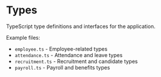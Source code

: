 # Types

TypeScript type definitions and interfaces for the application.

Example files:

- `employee.ts` - Employee-related types
- `attendance.ts` - Attendance and leave types
- `recruitment.ts` - Recruitment and candidate types
- `payroll.ts` - Payroll and benefits types
